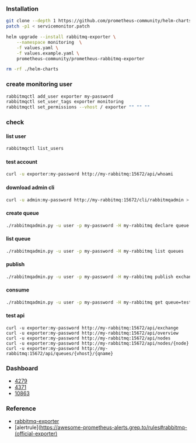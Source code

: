 ### Installation
```bash
git clone --depth 1 https://github.com/prometheus-community/helm-charts
patch -p1 < servicemonitor.patch

helm upgrade --install rabbitmq-exporter \
    --namespace monitoring  \
    -f values.yaml \
    -f values.example.yaml \
    prometheus-community/prometheus-rabbitmq-exporter

rm -rf ./helm-charts
```        

### create monitoring user
```bash
rabbitmqctl add_user exporter my-password
rabbitmqctl set_user_tags exporter monitoring
rabbitmqctl set_permissions --vhost / exporter "" "" ""
```

### check
#### list user
```bash
rabbitmqctl list_users
```
#### test account
```bash
curl -u exporter:my-password http://my-rabbitmq:15672/api/whoami
```
#### download admin cli
```bash
curl -u admin:my-password http://my-rabbitmq:15672/cli/rabbitmqadmin > rabbitmqadmin.py
```
#### create queue
```bash
./rabbitmqadmin.py -u user -p my-password -H my-rabbitmq declare queue name=test durable=false
```
#### list queue
```bash
./rabbitmqadmin.py -u user -p my-password -H my-rabbitmq list queues
```
#### publish
```bash
./rabbitmqadmin.py -u user -p my-password -H my-rabbitmq publish exchange=amq.default routing_key=test payload="hello, world"
```
#### consume
```bash
./rabbitmqadmin.py -u user -p my-password -H my-rabbitmq get queue=test ackmode=ack_requeue_false
```
#### test api
```
curl -u exporter:my-password http://my-rabbitmq:15672/api/exchange
curl -u exporter:my-password http://my-rabbitmq:15672/api/overview
curl -u exporter:my-password http://my-rabbitmq:15672/api/nodes
curl -u exporter:my-password http://my-rabbitmq:15672/api/nodes/{node}
curl -u exporter:my-password http://my-rabbitmq:15672/api/queues/{vhost}/{qname}
```
### Dashboard
* [4279](https://grafana.com/grafana/dashboards/4279)
* [4371](https://grafana.com/grafana/dashboards/4371)
* [10863](https://grafana.com/grafana/dashboards/10863)

### Reference
* [rabbitmq-exporter](https://github.com/prometheus-community/helm-charts/tree/main/charts/prometheus-rabbitmq-exporter)
* [alertrule](https://awesome-prometheus-alerts.grep.to/rules#rabbitmq-(official-exporter)
